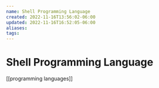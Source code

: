 ```yaml
---
name: Shell Programming Language
created: 2022-11-16T13:56:02-06:00
updated: 2022-11-16T16:52:05-06:00
aliases: 
tags: 
---
```

# Shell Programming Language

[[programming languages]]
